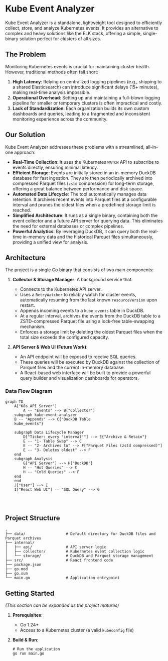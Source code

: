 # Kube Event Analyzer

Kube Event Analyzer is a standalone, lightweight tool designed to efficiently collect, store, and analyze Kubernetes events. It provides an alternative to complex and heavy solutions like the ELK stack, offering a simple, single-binary solution perfect for clusters of all sizes.

## The Problem

Monitoring Kubernetes events is crucial for maintaining cluster health. However, traditional methods often fall short:

1.  **High Latency**: Relying on centralized logging pipelines (e.g., shipping to a shared Elasticsearch) can introduce significant delays (15+ minutes), making real-time analysis impossible.
2.  **Operational Overhead**: Setting up and maintaining a full-blown logging pipeline for smaller or temporary clusters is often impractical and costly.
3.  **Lack of Standardization**: Each organization builds its own custom dashboards and queries, leading to a fragmented and inconsistent monitoring experience across the community.

## Our Solution

Kube Event Analyzer addresses these problems with a streamlined, all-in-one approach:

-   **Real-Time Collection**: It uses the Kubernetes `WATCH` API to subscribe to events directly, ensuring minimal latency.
-   **Efficient Storage**: Events are initially stored in an in-memory DuckDB database for fast ingestion. They are then periodically archived into compressed Parquet files (`zstd` compression) for long-term storage, offering a great balance between performance and disk space.
-   **Automated Data Lifecycle**: The tool automatically manages data retention. It archives recent events into Parquet files at a configurable interval and prunes the oldest files when a predefined storage limit is reached.
-   **Simplified Architecture**: It runs as a single binary, containing both the event collector and a future API server for querying data. This eliminates the need for external databases or complex pipelines.
-   **Powerful Analytics**: By leveraging DuckDB, it can query both the real-time in-memory data and the historical Parquet files simultaneously, providing a unified view for analysis.

## Architecture

The project is a single Go binary that consists of two main components:

1.  **Collector & Storage Manager**: A background service that:
    -   Connects to the Kubernetes API server.
    -   Uses a `RetryWatcher` to reliably watch for cluster events, automatically resuming from the last known `resourceVersion` upon restart.
    -   Appends incoming events to a `kube_events` table in DuckDB.
    -   At a regular interval, archives the events from the DuckDB table to a ZSTD-compressed Parquet file using a lock-free table-swapping mechanism.
    -   Enforces a storage limit by deleting the oldest Parquet files when the total size exceeds the configured capacity.

2.  **API Server & Web UI (Future Work)**:
    -   An API endpoint will be exposed to receive SQL queries.
    -   These queries will be executed by DuckDB against the collection of Parquet files and the current in-memory database.
    -   A React-based web interface will be built to provide a powerful query builder and visualization dashboards for operators.

### Data Flow Diagram

```mermaid
graph TD
    A["K8s API Server"]
		A -- "Events" --> B("Collector")    
    subgraph kube-event-analyzer
    B -- "Appends" --> C{"DuckDB Table
    kube_events"}
    
    subgraph Data Lifecycle Manager
        D["Ticker: every 'interval'"] --> E{"Archive & Retain"}
        E -- "1- Table Swap" --> C
        E -- "2- Archives to" --> F["Parquet Files (zstd compressed)"]
        E -- "3- Deletes oldest" --> F
    end
    subgraph Analysis
        G["API Server"] --> H{"DuckDB"}
        H -- "Hot Queries" --> C
        H -- "Cold Queries" --> F
    end 
    end
    J["User"] --> I
    I["React Web UI"] -- "SQL Query" --> G




```

## Project Structure

```
.
├── data/                  # Default directory for DuckDB files and Parquet archives
├── internal/
│   ├── api/               # API server logic
│   ├── collector/         # Kubernetes event collection logic
│   └── storage/           # DuckDB and Parquet storage management
├── src/                   # React frontend code
├── package.json
├── go.mod
├── go.sum
└── main.go                # Application entrypoint
```

## Getting Started

*(This section can be expanded as the project matures)*

1.  **Prerequisites**:
    -   Go 1.24+
    -   Access to a Kubernetes cluster (a valid `kubeconfig` file)

2.  **Build & Run**:
    
    ```shell
    # Run the application
    go run main.go
    ```
